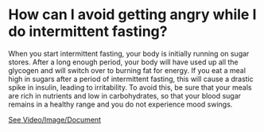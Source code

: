 # How can I avoid getting angry while I do intermittent fasting?

When you start intermittent fasting, your body is initially running on sugar stores. After a long enough period, your body will have used up all the glycogen and will switch over to burning fat for energy. If you eat a meal high in sugars after a period of intermittent fasting, this will cause a drastic spike in insulin, leading to irritability. To avoid this, be sure that your meals are rich in nutrients and low in carbohydrates, so that your blood sugar remains in a healthy range and you do not experience mood swings.

 [See Video/Image/Document](https://hls-player.drberg.com/asset?path=migrated-assets/reason-why-you-feel-so-irritable-on-keto-drberg-on-mood-swings-ketosis)